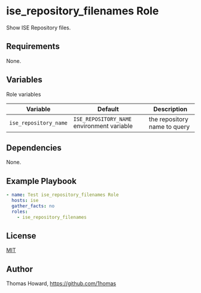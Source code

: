 # ise_repository_filenames Role

Show ISE Repository files.

## Requirements

None.

## Variables

Role variables

| Variable | Default | Description |
| -------- | ------- | ----------- |
| `ise_repository_name` | `ISE_REPOSITORY_NAME` environment variable | the repository name to query |

## Dependencies

None.

## Example Playbook

```yaml
- name: Test ise_repository_filenames Role 
  hosts: ise
  gather_facts: no
  roles:
    - ise_repository_filenames
```

## License

[MIT](https://mit-license.org/)

## Author

Thomas Howard, <https://github.com/1homas>
